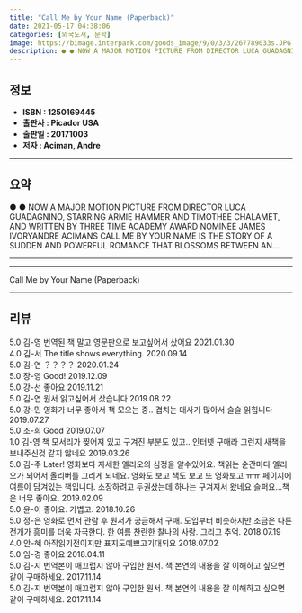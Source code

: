 ```yaml
---
title: "Call Me by Your Name (Paperback)"
date: 2021-05-17 04:38:06
categories: [외국도서, 문학]
image: https://bimage.interpark.com/goods_image/9/0/3/3/267789033s.JPG
description: ● ● NOW A MAJOR MOTION PICTURE FROM DIRECTOR LUCA GUADAGNINO, STARRING ARMIE HAMMER AND TIMOTHEE CHALAMET, AND WRITTEN BY THREE TIME ACADEMY AWARD NOMINEE JAM
---
```


## **정보**

- **ISBN : 1250169445**
- **출판사 : Picador USA**
- **출판일 : 20171003**
- **저자 : Aciman, Andre**

------



## **요약**

●  ●  NOW A MAJOR MOTION PICTURE FROM DIRECTOR LUCA GUADAGNINO, STARRING ARMIE HAMMER AND TIMOTHEE CHALAMET, AND WRITTEN BY THREE TIME ACADEMY AWARD NOMINEE JAMES IVORYANDRE ACIMANS CALL ME BY YOUR NAME IS THE STORY OF A SUDDEN AND POWERFUL ROMANCE THAT BLOSSOMS BETWEEN AN... 

------



------


Call Me by Your Name (Paperback) 

------


## **리뷰** 

5.0 김-영 번역된 책 말고 영문판으로 보고싶어서 샀어요 2021.01.30 <br/>4.0 김-서 The title shows everything.   2020.09.14 <br/>5.0 김-연 ？？？？ 2020.01.24 <br/>5.0 장-영 Good! 2019.12.09 <br/>5.0 강-선 좋아요 2019.11.21 <br/>5.0 김-연 원서 읽고싶어서 샀습니다 2019.08.22 <br/>5.0 강-민 영화가 너무 좋아서 책 모으는 중.. 겹치는 대사가 많아서 술술 읽힙니다 2019.07.27 <br/>5.0 조-희 Good 2019.07.07 <br/>1.0 김-영 책 모서리가 찢어져 있고 구겨진 부분도 있고..
인터넷 구매라 그런지 새책을 보내주신것 같지 않네요 2019.03.26 <br/>5.0 김-주 Later! 영화보다 자세한 엘리오의 심정을 알수있어요. 책읽는 순간마다 엘리오가 되어서 올리버를 그리게 되네요. 영화도 보고 책도 보고 또 영화보고 ㅠㅠ 페이지에 여름이 담겨있는 책입니다. 소장하려고 두권샀는데 하나는 구겨져서 왔네요 슬퍼요...책은 너무 좋아요. 2019.02.09 <br/>5.0 윤-이 좋아요. 가볍고. 2018.10.26 <br/>5.0 정-은 영화로 먼저 관람 후 원서가 궁금해서 구매. 도입부터 비슷하지만 조금은 다른 전개가 흥미를 더욱 자극한다. 한 여름 찬란한 찰나의 사랑. 그리고 추억. 2018.07.19 <br/>4.0 안-혜 아직읽기전이지만 표지도예쁘고기대되요 2018.07.02 <br/>5.0 임-경 좋아요 2018.04.11 <br/>5.0 김-지 번역본이 매끄럽지 않아 구입한 원서. 책 본연의 내용을 잘 이해하고 싶으면 같이 구매하세요. 2017.11.14 <br/>5.0 김-지 번역본이 매끄럽지 않아 구입한 원서. 책 본연의 내용을 잘 이해하고 싶으면 같이 구매하세요. 2017.11.14 <br/>
